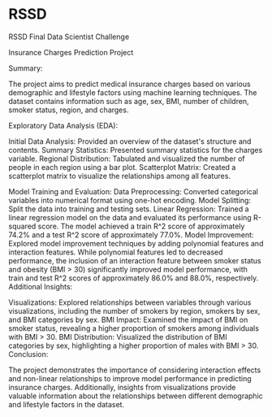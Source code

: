 # RSSD
RSSD Final Data Scientist Challenge


Insurance Charges Prediction Project

Summary:

The project aims to predict medical insurance charges based on various demographic and lifestyle factors using machine learning techniques. The dataset contains information such as age, sex, BMI, number of children, smoker status, region, and charges.

Exploratory Data Analysis (EDA):

Initial Data Analysis: Provided an overview of the dataset's structure and contents.
Summary Statistics: Presented summary statistics for the charges variable.
Regional Distribution: Tabulated and visualized the number of people in each region using a bar plot.
Scatterplot Matrix: Created a scatterplot matrix to visualize the relationships among all features.


Model Training and Evaluation:
Data Preprocessing: Converted categorical variables into numerical format using one-hot encoding.
Model Splitting: Split the data into training and testing sets.
Linear Regression: Trained a linear regression model on the data and evaluated its performance using R-squared score. The model achieved a train R^2 score of approximately 74.2% and a test R^2 score of approximately 77.0%.
Model Improvement: Explored model improvement techniques by adding polynomial features and interaction features. While polynomial features led to decreased performance, the inclusion of an interaction feature between smoker status and obesity (BMI > 30) significantly improved model performance, with train and test R^2 scores of approximately 86.0% and 88.0%, respectively.
Additional Insights:

Visualizations: Explored relationships between variables through various visualizations, including the number of smokers by region, smokers by sex, and BMI categories by sex.
BMI Impact: Examined the impact of BMI on smoker status, revealing a higher proportion of smokers among individuals with BMI > 30.
BMI Distribution: Visualized the distribution of BMI categories by sex, highlighting a higher proportion of males with BMI > 30.
Conclusion:

The project demonstrates the importance of considering interaction effects and non-linear relationships to improve model performance in predicting insurance charges. Additionally, insights from visualizations provide valuable information about the relationships between different demographic and lifestyle factors in the dataset.
